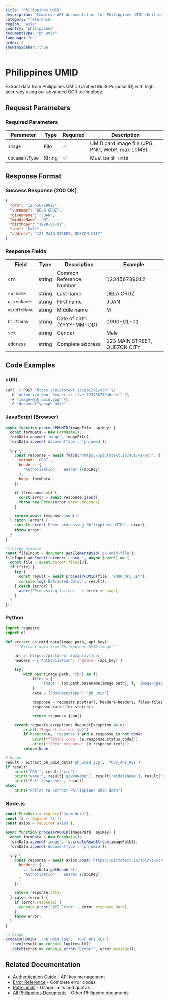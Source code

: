 ```yaml
---
title: "Philippines UMID"
description: "Complete API documentation for Philippines UMID (Unified Multi-Purpose ID) OCR with examples and field reference"
category: "reference"
region: "asia"
country: "philippines"
documentType: "ph_umid"
language: "en"
order: 4
showInSidebar: true
---
```


# Philippines UMID

Extract data from Philippines UMID (Unified Multi-Purpose ID) with high accuracy using our advanced OCR technology.

## Request Parameters

### Required Parameters

| Parameter | Type | Required | Description |
|-----------|------|----------|-------------|
| `image` | File | ✅ | UMID card image file (JPG, PNG, WebP, max 10MB) |
| `documentType` | String | ✅ | Must be `ph_umid` |


## Response Format

### Success Response (200 OK)

```json
{
  "crn": "123456789012",
  "surname": "DELA CRUZ",
  "givenName": "JUAN",
  "middleName": "M",
  "birthday": "1990-01-01",
  "sex": "Male",
  "address": "123 MAIN STREET, QUEZON CITY"
}
```

### Response Fields

| Field | Type | Description | Example |
|-------|------|-------------|---------|
| `crn` | string | Common Reference Number | 123456789012 |
| `surname` | string | Last name | DELA CRUZ |
| `givenName` | string | First name | JUAN |
| `middleName` | string | Middle name | M |
| `birthday` | string | Date of birth (YYYY-MM-DD) | 1990-01-01 |
| `sex` | string | Gender | Male |
| `address` | string | Complete address | 123 MAIN STREET, QUEZON CITY |

## Code Examples

### cURL

```bash
curl -X POST "https://pictotext.io/api/v1/ocr" \\
  -H "Authorization: Bearer sk_live_123456789abcdef" \\
  -F "image=@ph_umid.jpg" \\
  -F "documentType=ph_umid"
```

### JavaScript (Browser)

```javascript
async function processPHUMID(imageFile, apiKey) {
  const formData = new FormData();
  formData.append('image', imageFile);
  formData.append('documentType', 'ph_umid');

  try {
    const response = await fetch('https://pictotext.io/api/v1/ocr', {
      method: 'POST',
      headers: {
        'Authorization': `Bearer ${apiKey}`
      },
      body: formData
    });

    if (!response.ok) {
      const error = await response.json();
      throw new Error(error.error.message);
    }

    return await response.json();
  } catch (error) {
    console.error('Error processing Philippines UMID:', error);
    throw error;
  }
}

// Usage example
const fileInput = document.getElementById('ph-umid-file');
fileInput.addEventListener('change', async (event) => {
  const file = event.target.files[0];
  if (file) {
    try {
      const result = await processPHUMID(file, 'YOUR_API_KEY');
      console.log('Extracted data:', result);
    } catch (error) {
      alert('Processing failed: ' + error.message);
    }
  }
});
```

### Python

```python
import requests
import os

def extract_ph_umid_data(image_path, api_key):
    """Extract data from Philippines UMID image"""

    url = 'https://pictotext.io/api/v1/ocr'
    headers = {'Authorization': f'Bearer {api_key}'}

    try:
        with open(image_path, 'rb') as f:
            files = {
                'image': (os.path.basename(image_path), f, 'image/jpeg')
            }
            data = {'documentType': 'ph_umid'}

            response = requests.post(url, headers=headers, files=files, data=data, timeout=30)
            response.raise_for_status()

            return response.json()

    except requests.exceptions.RequestException as e:
        print(f"Request failed: {e}")
        if hasattr(e, 'response') and e.response is not None:
            print(f"Status code: {e.response.status_code}")
            print(f"Error response: {e.response.text}")
        return None

# Usage
result = extract_ph_umid_data('ph_umid.jpg', 'YOUR_API_KEY')
if result:
    print("CRN:", result['crn'])
    print("Name:", result['givenName'], result['middleName'], result['surname'])
    print("Full response:", result)
else:
    print("Failed to extract Philippines UMID data")
```

### Node.js

```javascript
const FormData = require('form-data');
const fs = require('fs');
const axios = require('axios');

async function processPHUMID(imagePath, apiKey) {
  const formData = new FormData();
  formData.append('image', fs.createReadStream(imagePath));
  formData.append('documentType', 'ph_umid');

  try {
    const response = await axios.post('https://pictotext.io/api/v1/ocr', formData, {
      headers: {
        ...formData.getHeaders(),
        'Authorization': `Bearer ${apiKey}`
      }
    });

    return response.data;
  } catch (error) {
    if (error.response) {
      console.error('API Error:', error.response.data);
    }
    throw error;
  }
}

// Usage
processPHUMID('./ph_umid.jpg', 'YOUR_API_KEY')
  .then(result => console.log(result))
  .catch(error => console.error('Error:', error.message));
```

## Related Documentation

- [Authentication Guide](../../../authentication) - API key management
- [Error Reference](../../../errors) - Complete error codes
- [Rate Limits](../../../limits) - Usage limits and quotas
- [All Philippines Documents](../../../supported-documents#asia) - Other Philippine documents